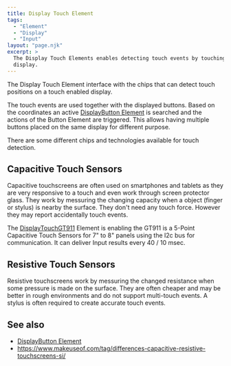 ```yaml
---
title: Display Touch Element
tags:
  - "Element"
  - "Display"
  - "Input"
layout: "page.njk"
excerpt: >
  The Display Touch Elements enables detecting touch events by touching a specific area on a
  display.
---
```


The Display Touch Element interface with the chips that can detect touch positions on a touch
enabled display.

The touch events are used together with the displayed buttons. Based on the coordinates an
active [DisplayButton Element](/elements/display/button.md) is searched and the actions of the
Button Element are triggered. This allows having multiple buttons placed on the same display for
different purpose.

There are some different chips and technologies available for touch detection.


## Capacitive Touch Sensors

Capacitive touchscreens are often used on smartphones and tablets as they are very responsive to
a touch and even work through screen protector glass. They work by messuring the changing
capacity when a object (finger or stylus) is nearby the surface. They don't need any touch
force. However they may report accidentally touch events.

The [DisplayTouchGT911](touchgt911.md) Element is enabling the GT911 is a 5-Point Capacitive
Touch Sensors for 7" to 8" panels using the I2c bus for communication. It can deliver Input
results every 40 / 10 msec.


## Resistive Touch Sensors

Resistive touchscreens work by messuring the changed resistance when some pressure is made on the surface.
They are often cheaper and may be better in rough environments and do not support multi-touch events.
A stylus is often required to create accurate touch events.


## See also

* [DisplayButton Element](/elements/display/button.md)
* <https://www.makeuseof.com/tag/differences-capacitive-resistive-touchscreens-si/>
